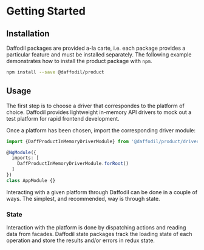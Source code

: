 # Getting Started
## Installation
Daffodil packages are provided a-la carte, i.e. each package provides a particular feature and must be installed separately. The following example demonstrates how to install the product package with `npm`.

```sh
npm install --save @daffodil/product
```

## Usage
The first step is to choose a driver that correspondes to the platform of choice. Daffodil provides lightweight in-memory API drivers to mock out a test platform for rapid frontend development.
<!--- TODO: add link to in-memory explanation --->
Once a platform has been chosen, import the corresponding driver module:

```ts
import {DaffProductInMemoryDriverModule} from '@daffodil/product/driver/in-memory'

@NgModule({
  imports: [
    DaffProductInMemoryDriverModule.forRoot()
  ]
})
class AppModule {}
```

Interacting with a given platform through Daffodil can be done in a couple of ways. The simplest, and recommended, way is through state.

### State
Interaction with the platform is done by dispatching actions and reading data from facades. Daffodil state packages track the loading state of each operation and store the results and/or errors in redux state.

<!--- TODO: add link to simple state example --->
